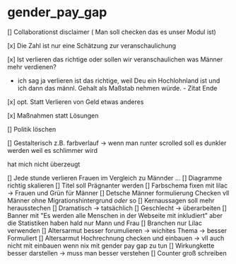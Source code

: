 # gender_pay_gap


[] Collaborationst disclaimer ( Man soll checken das es unser Modul ist) 

[x] Die Zahl ist nur eine Schätzung zur veranschaulichung

[x] Ist verlieren das richtige oder sollen wir veranschaulichen was Männer mehr verdienen? 
- ich sag ja verlieren ist das richtige, weil Deu ein Hochlohnland ist und ich dann das männl. Gehalt als Maßstab nehmen würde. - Zitat Ende

[x] opt. Statt Verlieren von Geld etwas anderes 

[x] Maßnahmen statt Lösungen 

[] Politik löschen 

[] Gestalterisch z.B. farbverlauf -> wenn man runter scrolled soll es dunkler werden weil es schlimmer wird

hat mich nicht überzeugt


[] Jede stunde verlieren Frauen im Vergleich zu Männder ...
[] Diagramme richtig skalieren
[] Titel soll Prägnanter werden
[] Farbschema fixen mit lilac -> Frauen und Grün für Männer
[] Detsche Männer formulierung Checken vll Männer ohne Migrationshintergrund *oder* so
[] Kernaussagen soll mehr herausstechen
[] Dramatisch -> tatsächlich 
[] Geschlecht -> überarbeiten
[] Banner mit "Es werden alle Menschen in der Webseite mit inkludiert" aber die Statistiken haben hald nur Mann und Frau
[] Branchen nur Lilac verwenden
[] Altersarmut besser forumulieren -> wichites Thema -> besser Formuliert
[] Altersarmut Hochrechnung checken und einbauen -> vll auch nicht mit einbauen wenn nix mit gender pay gap zu tun
[] Wirkungkette besser darstellen -> muss man besser verstehen
[] Counter groß schreiben